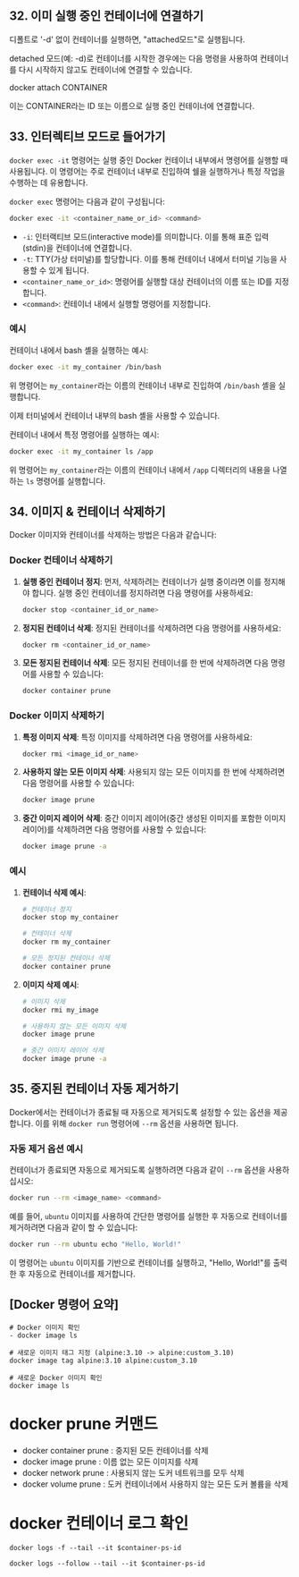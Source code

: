 ## 32. 이미 실행 중인 컨테이너에 연결하기

디폴트로 '-d' 없이 컨테이너를 실행하면, "attached모드"로 실행됩니다.

detached 모드(예: -d)로 컨테이너를 시작한 경우에는 다음 명령을 사용하여 컨테이너를 다시 시작하지 않고도 컨테이너에 연결할 수 있습니다.

docker attach CONTAINER

이는 CONTAINER라는 ID 또는 이름으로 실행 중인 컨테이너에 연결합니다.

## 33. 인터렉티브 모드로 들어가기

`docker exec -it` 명령어는 실행 중인 Docker 컨테이너 내부에서 명령어를 실행할 때 사용됩니다. 
이 명령어는 주로 컨테이너 내부로 진입하여 쉘을 실행하거나 특정 작업을 수행하는 데 유용합니다.

`docker exec` 명령어는 다음과 같이 구성됩니다:

```sh
docker exec -it <container_name_or_id> <command>
```

- `-i`: 인터랙티브 모드(interactive mode)를 의미합니다. 이를 통해 표준 입력(stdin)을 컨테이너에 연결합니다.
- `-t`: TTY(가상 터미널)를 할당합니다. 이를 통해 컨테이너 내에서 터미널 기능을 사용할 수 있게 됩니다.
- `<container_name_or_id>`: 명령어를 실행할 대상 컨테이너의 이름 또는 ID를 지정합니다.
- `<command>`: 컨테이너 내에서 실행할 명령어를 지정합니다.

### 예시

컨테이너 내에서 bash 셸을 실행하는 예시:

```sh
docker exec -it my_container /bin/bash
```

위 명령어는 `my_container`라는 이름의 컨테이너 내부로 진입하여 `/bin/bash` 셸을 실행합니다. 

이제 터미널에서 컨테이너 내부의 bash 셸을 사용할 수 있습니다.

컨테이너 내에서 특정 명령어를 실행하는 예시:

```sh
docker exec -it my_container ls /app
```

위 명령어는 `my_container`라는 이름의 컨테이너 내에서 `/app` 디렉터리의 내용을 나열하는 `ls` 명령어를 실행합니다.

## 34. 이미지 & 컨테이너 삭제하기

Docker 이미지와 컨테이너를 삭제하는 방법은 다음과 같습니다:

### Docker 컨테이너 삭제하기

1. **실행 중인 컨테이너 정지**:
   먼저, 삭제하려는 컨테이너가 실행 중이라면 이를 정지해야 합니다. 실행 중인 컨테이너를 정지하려면 다음 명령어를 사용하세요:

   ```sh
   docker stop <container_id_or_name>
   ```

2. **정지된 컨테이너 삭제**:
   정지된 컨테이너를 삭제하려면 다음 명령어를 사용하세요:

   ```sh
   docker rm <container_id_or_name>
   ```

3. **모든 정지된 컨테이너 삭제**:
   모든 정지된 컨테이너를 한 번에 삭제하려면 다음 명령어를 사용할 수 있습니다:

   ```sh
   docker container prune
   ```

### Docker 이미지 삭제하기

1. **특정 이미지 삭제**:
   특정 이미지를 삭제하려면 다음 명령어를 사용하세요:

   ```sh
   docker rmi <image_id_or_name>
   ```

2. **사용하지 않는 모든 이미지 삭제**:
   사용되지 않는 모든 이미지를 한 번에 삭제하려면 다음 명령어를 사용할 수 있습니다:

   ```sh
   docker image prune
   ```

3. **중간 이미지 레이어 삭제**:
   중간 이미지 레이어(중간 생성된 이미지를 포함한 이미지 레이어)를 삭제하려면 다음 명령어를 사용할 수 있습니다:

   ```sh
   docker image prune -a
   ```

### 예시

1. **컨테이너 삭제 예시**:

   ```sh
   # 컨테이너 정지
   docker stop my_container

   # 컨테이너 삭제
   docker rm my_container

   # 모든 정지된 컨테이너 삭제
   docker container prune
   ```

2. **이미지 삭제 예시**:

   ```sh
   # 이미지 삭제
   docker rmi my_image

   # 사용하지 않는 모든 이미지 삭제
   docker image prune

   # 중간 이미지 레이어 삭제
   docker image prune -a
   ```


## 35. 중지된 컨테이너 자동 제거하기

Docker에서는 컨테이너가 종료될 때 자동으로 제거되도록 설정할 수 있는 옵션을 제공합니다. 이를 위해 `docker run` 명령어에 `--rm` 옵션을 사용하면 됩니다.

### 자동 제거 옵션 예시

컨테이너가 종료되면 자동으로 제거되도록 실행하려면 다음과 같이 `--rm` 옵션을 사용하십시오:

```sh
docker run --rm <image_name> <command>
```

예를 들어, `ubuntu` 이미지를 사용하여 간단한 명령어를 실행한 후 자동으로 컨테이너를 제거하려면 다음과 같이 할 수 있습니다:

```sh
docker run --rm ubuntu echo "Hello, World!"
```

이 명령어는 `ubuntu` 이미지를 기반으로 컨테이너를 실행하고, "Hello, World!"를 출력한 후 자동으로 컨테이너를 제거합니다.


## [Docker 명령어 요약] 

```
# Docker 이미지 확인
- docker image ls

# 새로운 이미지 태그 지정 (alpine:3.10 -> alpine:custom_3.10)
docker image tag alpine:3.10 alpine:custom_3.10

# 새로운 Docker 이미지 확인
docker image ls

```

# docker prune 커맨드
- docker container prune : 중지된 모든 컨테이너를 삭제
- docker image prune : 이름 없는 모든 이미지를 삭제
- docker network prune : 사용되지 않는 도커 네트워크를 모두 삭제
- docker volume prune : 도커 컨테이너에서 사용하지 않는 모든 도커 볼륨을 삭제

# docker 컨테이너 로그 확인
```
docker logs -f --tail --it $container-ps-id

docker logs --follow --tail --it $container-ps-id
```
